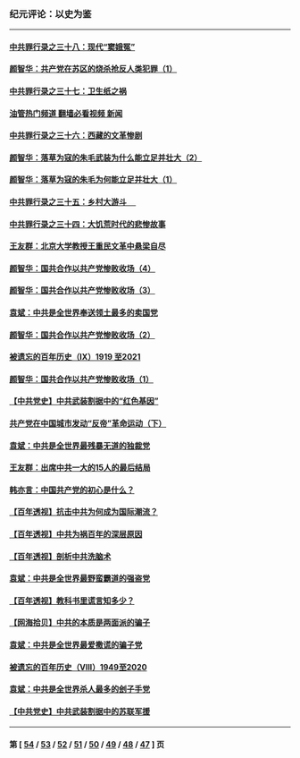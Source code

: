 ### 纪元评论：以史为鉴
---
#### [中共罪行录之三十八：现代“窦娥冤”](../../pages/nsc1028/n13099553.md?07200330) 
#### [颜智华：共产党在苏区的烧杀抢反人类犯罪（1）](../../pages/nsc1028/n13096652.md?07200330) 
#### [中共罪行录之三十七：卫生纸之祸](../../pages/nsc1028/n13096576.md?07200330) 
#### [油管热门频道 翻墙必看视频 新闻](ok?07200330)
#### [中共罪行录之三十六：西藏的文革惨剧](../../pages/nsc1028/n13095149.md?07200330) 
#### [颜智华：落草为寇的朱毛武装为什么能立足并壮大（2）](../../pages/nsc1028/n13095103.md?07200330) 
#### [颜智华：落草为寇的朱毛为何能立足并壮大（1）](../../pages/nsc1028/n13093178.md?07200330) 
#### [中共罪行录之三十五：乡村大游斗     ](../../pages/nsc1028/n13093007.md?07200330) 
#### [中共罪行录之三十四：大饥荒时代的悲惨故事](../../pages/nsc1028/n13087993.md?07200330) 
#### [王友群：北京大学教授王重民文革中悬梁自尽](../../pages/nsc1028/n13084645.md?07200330) 
#### [颜智华：国共合作以共产党惨败收场（4）](../../pages/nsc1028/n13082967.md?07200330) 
#### [颜智华：国共合作以共产党惨败收场（3）](../../pages/nsc1028/n13081595.md?07200330) 
#### [袁斌：中共是全世界奉送领土最多的卖国党](../../pages/nsc1028/n13080359.md?07200330) 
#### [颜智华：国共合作以共产党惨败收场（2）](../../pages/nsc1028/n13079964.md?07200330) 
#### [被遗忘的百年历史（Ⅸ）1919 至2021](../../pages/nsc1028/n13048246.md?07200330) 
#### [颜智华：国共合作以共产党惨败收场（1）](../../pages/nsc1028/n13078336.md?07200330) 
#### [【中共党史】中共武装割据中的“红色基因”](../../pages/nsc1028/n13074576.md?07200330) 
#### [共产党在中国城市发动“反帝”革命运动（下）](../../pages/nsc1028/n13076119.md?07200330) 
#### [袁斌：中共是全世界最残暴无道的独裁党](../../pages/nsc1028/n13068366.md?07200330) 
#### [王友群：出席中共一大的15人的最后结局](../../pages/nsc1028/n13067282.md?07200330) 
#### [韩亦言：中国共产党的初心是什么？](../../pages/nsc1028/n13065420.md?07200330) 
#### [【百年透视】抗击中共为何成为国际潮流？](../../pages/nsc1028/n13065845.md?07200330) 
#### [【百年透视】中共为祸百年的深层原因](../../pages/nsc1028/n13065827.md?07200330) 
#### [【百年透视】剖析中共洗脑术](../../pages/nsc1028/n13064830.md?07200330) 
#### [袁斌：中共是全世界最野蛮霸道的强盗党](../../pages/nsc1028/n13064758.md?07200330) 
#### [【百年透视】教科书里谎言知多少？](../../pages/nsc1028/n13064563.md?07200330) 
#### [【网海拾贝】中共的本质是两面派的骗子](../../pages/nsc1028/n13062711.md?07200330) 
#### [袁斌：中共是全世界最爱撒谎的骗子党](../../pages/nsc1028/n13062650.md?07200330) 
#### [被遗忘的百年历史（VIII）1949至2020](../../pages/nsc1028/n13048188.md?07200330) 
#### [袁斌：中共是全世界杀人最多的刽子手党](../../pages/nsc1028/n13059947.md?07200330) 
#### [【中共党史】中共武装割据中的苏联军援](../../pages/nsc1028/n13058998.md?07200330) 

---
#### 第 [ [54](./54.md?07200330) / [53](./53.md?07200330) / [52](./52.md?07200330) / [51](./51.md?07200330) / [50](./50.md?07200330) / [49](./49.md?07200330) / [48](./48.md?07200330) / [47](./47.md?07200330) ] 页
